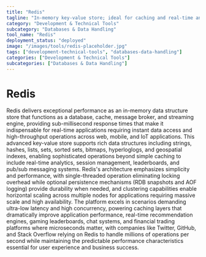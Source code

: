 ```yaml
---
title: "Redis"
tagline: "In-memory key-value store; ideal for caching and real-time analytics"
category: "Development & Technical Tools"
subcategory: "Databases & Data Handling"
tool_name: "Redis"
deployment_status: "deployed"
image: "/images/tools/redis-placeholder.jpg"
tags: ["development-technical-tools", "databases-data-handling"]
categories: ["Development & Technical Tools"]
subcategories: ["Databases & Data Handling"]
---
```


# Redis

Redis delivers exceptional performance as an in-memory data structure store that functions as a database, cache, message broker, and streaming engine, providing sub-millisecond response times that make it indispensable for real-time applications requiring instant data access and high-throughput operations across web, mobile, and IoT applications. This advanced key-value store supports rich data structures including strings, hashes, lists, sets, sorted sets, bitmaps, hyperloglogs, and geospatial indexes, enabling sophisticated operations beyond simple caching to include real-time analytics, session management, leaderboards, and pub/sub messaging systems. Redis's architecture emphasizes simplicity and performance, with single-threaded operation eliminating locking overhead while optional persistence mechanisms (RDB snapshots and AOF logging) provide durability when needed, and clustering capabilities enable horizontal scaling across multiple nodes for applications requiring massive scale and high availability. The platform excels in scenarios demanding ultra-low latency and high concurrency, powering caching layers that dramatically improve application performance, real-time recommendation engines, gaming leaderboards, chat systems, and financial trading platforms where microseconds matter, with companies like Twitter, GitHub, and Stack Overflow relying on Redis to handle millions of operations per second while maintaining the predictable performance characteristics essential for user experience and business success.